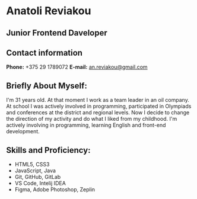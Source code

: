 # Anatoli Reviakou  

## Junior Frontend Daveloper

## Contact information
**Phone:** +375 29 1789072
**E-mail:** an.reviakou@gmail.com

## Briefly About Myself:
I'm 31 years old. At that moment I work as a team leader in an oil company. At school I was actively involved in programming, participated in Olympiads and conferences at the district and regional levels. Now I decide to change the direction of my activity and do what I liked from my childhood. I'm actively involving in programming, learning English and front-end development.

## Skills and Proficiency:
* HTML5, CSS3
* JavaScript, Java
* Git, GitHub, GitLab
* VS Code, Intelij IDEA
* Figma, Adobe Photoshop, Zeplin

